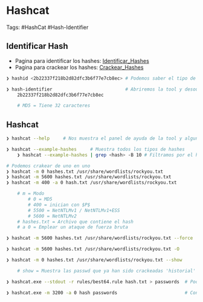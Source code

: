 # Hashcat

Tags: #HashCat #Hash-Identifier 

## Identificar Hash

* Pagina para identificar los hashes: [Identificar_Hashes](https://hashes.com/en/tools/hash_identifier) 
* Pagina para crackear los hashes: [Crackear_Hashes](https://crackstation.net/)

```bash
❯ hashid <2b22337f218b2d82dfc3b6f77e7cb8ec> # Podemos saber el tipo de hash, no es muy confiable

❯ hash-identifier                           # Abriremos la tool y desoues colocaremos el hash a encontrar
	2b22337f218b2d82dfc3b6f77e7cb8ec

	# MD5 = Tiene 32 caracteres
```

## Hashcat 

```bash
❯ hashcat --help     # Nos muestra el panel de ayuda de la tool y algunos ejemplos

❯ hashcat --example-hashes     # Muestra todos los tipos de hashes 
	❯ hashcat --example-hashes | grep <hash> -B 10 # Filtramos por el hash y leemos 10 lineas arriba del match

# Podemos crakear de uno en uno
❯ hashcat -m 0 hashes.txt /usr/share/wordlists/rockyou.txt
❯ hashcat -m 5600 hashes.txt /usr/share/wordlists/rockyou.txt
❯ hashcat -m 400 -a 0 hash.txt /usr/share/wordlists/rockyou.txt 

	# m = Modo 
		# 0 = MD5
		# 400 = inician con $P$
		# 5500 = NetNTLMv1 / NetNTLMv1+ESS
		# 5600 = NetNTLMv2 
	# hashes.txt = Archivo que contiene el hash
	# a 0 = Emplear un ataque de fuerza bruta 

❯ hashcat -m 5600 hashes.txt /usr/share/wordlists/rockyou.txt --force    # Obligar a que las VM ejecuten Hashcat

❯ hashcat -m 5600 hashes.txt /usr/share/wordlists/rockyou.txt -O         # Aumenta la velocidad del crackeo 
```

```bash 
❯ hashcat -m 0 hashes.txt /usr/share/wordlists/rockyou.txt --show

	# show = Muestra las passwd que ya han sido crackeadas 'historial'
```

```bash
❯ hashcat.exe --stdout -r rules/best64.rule hash.txt > passwords  # Podemos hacer y mostrar variantes de la password almacenada en ese archivo hash.txt y nos creamos un diccionario el cual contenga todas esas variantes

❯ hashcat.exe -m 3200 -a 0 hash passwords                         # Con la misma herramienta crackearemos la password pasandole el hash 
```

